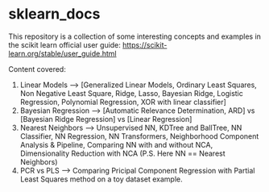 # sklearn_docs
This repository is a collection of some interesting concepts and examples in the scikit learn official user guide: https://scikit-learn.org/stable/user_guide.html 

Content covered:
1. Linear Models --> [Generalized Linear Models, Ordinary Least Squares, Non Negative Least Square, Ridge, Lasso, Bayesian Ridge, Logistic Regression, Polynomial Regression, XOR with linear classifier]
2. Bayesian Regression --> [Automatic Relevance Determination, ARD] vs [Bayesian Ridge Regression] vs [Linear Regression] 
3. Nearest Neighbors --> Unsupervised NN, KDTree and BallTree, NN Classifier, NN Regression, NN Transformers, Neighborhood Component Analysis & Pipeline, Comparing NN with and without NCA, Dimensionality Reduction with NCA (P.S. Here NN == Nearest Neighbors)
4. PCR vs PLS --> Comparing Pricipal Component Regression with Partial Least Squares method on a toy dataset example. 
